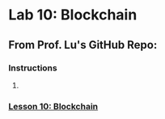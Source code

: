 # Lab 10: Blockchain
## From Prof. Lu's GitHub Repo:
### Instructions
1. 
### [Lesson 10: Blockchain](lesson10/README.md)
